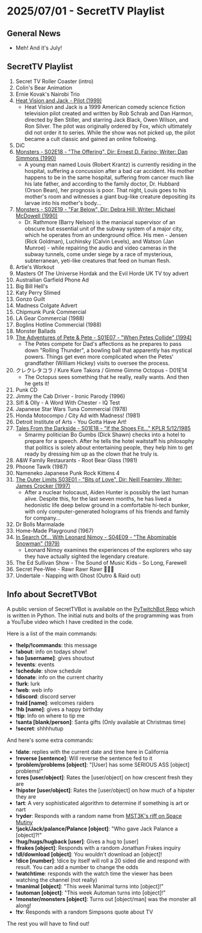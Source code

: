 # 2025/07/01 - SecretTV Playlist

## General News

- Meh!  And it's July!

## SecretTV Playlist

1. Secret TV Roller Coaster (intro)
2. Colin's Bear Animation
3. Ernie Kovak's Nairobi Trio
4. [Heat Vision and Jack - Pilot (1999)](https://en.wikipedia.org/wiki/Heat_Vision_and_Jack)
   - Heat Vision and Jack is a 1999 American comedy science fiction television pilot created and written by Rob Schrab and Dan Harmon, directed by Ben Stiller, and starring Jack Black, Owen Wilson, and Ron Silver. The pilot was originally ordered by Fox, which ultimately did not order it to series. While the show was not picked up, the pilot became a cult classic and gained an online following.
5. DiC
6. [Monsters - S02E18 - "The Offering", Dir: Ernest D. Farino; Writer: Dan Simmons (1990)](https://en.wikipedia.org/wiki/List_of_Monsters_episodes#Season_2_(1989%E2%80%9390))
   - A young man named Louis (Robert Krantz) is currently residing in the hospital, suffering a concussion after a bad car accident. His mother happens to be in the same hospital, suffering from cancer much like his late father, and according to the family doctor, Dr. Hubbard (Orson Bean), her prognosis is poor. That night, Louis goes to his mother's room and witnesses a giant bug-like creature depositing its larvae into his mother's body...
7. [Monsters - S02E19 - "Far Below", Dir: Debra Hill; Writer: Michael McDowell (1990)](https://en.wikipedia.org/wiki/List_of_Monsters_episodes#Season_2_(1989%E2%80%9390))
   - Dr. Rathmore (Barry Nelson) is the maniacal supervisor of an obscure but essential unit of the subway system of a major city, which he operates from an underground office. His men - Jensen (Rick Goldman), Luchinsky (Calvin Levels), and Watson (Jan Munroe) - while repairing the audio and video cameras in the subway tunnels, come under siege by a race of mysterious, subterranean, yeti-like creatures that feed on human flesh.
8. Artie's Workout
9. Masters Of The Universe Hordak and the Evil Horde UK TV toy advert
10. Austrailian Garfield Phone Ad
11. Big Bill Hell's
12. Katy Perry Slimed
13. Gonzo Guilt
14. Madness Colgate Advert
15. Chipmunk Punk Commercial
16. LA Gear Commercial (1988)
17. Boglins Hotline Commercial (1988)
18. Monster Ballads
19. [The Adventures of Pete & Pete - S01E07 - "When Petes Collide" (1994)](https://en.wikipedia.org/wiki/List_of_The_Adventures_of_Pete_%26_Pete_episodes#Season_1_(1993%E2%80%9394))
    -  The Petes compete for Dad's affections as he prepares to pass down "Rolling Thunder", a bowling ball that apparently has mystical powers. Things get even more complicated when the Petes' grandfather (William Hickey) visits to oversee the process.
20. クレクレタコラ / Kure Kure Takora / Gimme Gimme Octopus - D01E14
    - The Octopus sees something that he really, really wants.  And then he gets it!
21. Punk CD
22. Jimmy the Cab Driver - Ironic Parody (1996)
23. Sifl & Olly - A Word With Chester - IQ Test
24. Japanese Star Wars Tuna Commercial (1978)
25. Honda Motocompo / City Ad with Madness! (1981)
26. Detroit Institute of Arts - You Gotta Have Art!
27. [Tales From the Darkside - S01E18 - "If the Shoes Fit..." KPLR 5/12/1985](https://en.wikipedia.org/wiki/List_of_Tales_from_the_Darkside_episodes#Season_1_(1984%E2%80%931985))
    - Smarmy politician Bo Gumbs (Dick Shawn) checks into a hotel to prepare for a speech. After he tells the hotel waitstaff his philosophy that politics is solely about entertaining people, they help him to get ready by dressing him up as the clown that he truly is.
27. A&W Family Restaurants - Root Bear Glass (1981)
28. Phoone Tawlk (1987)
29. Nameneko Japanese Punk Rock Kittens 4
30. [The Outer Limits S03E01 - "Bits of Love", Dir: Neill Fearnley, Writer: James Crocker (1997)](https://en.wikipedia.org/wiki/List_of_The_Outer_Limits_(1995_TV_series)_episodes#Season_3_(1997))
    - After a nuclear holocaust, Aiden Hunter is possibly the last human alive. Despite this, for the last seven months, he has lived a hedonistic life deep below ground in a comfortable hi-tech bunker, with only computer-generated holograms of his friends and family for company...
31. Dr Bolls Marmalade
32. Home-Made Playground (1967)
33. [In Search Of... With Leonard Nimoy - S04E09 - "The Abominable Snowman" (1979)](https://en.wikipedia.org/wiki/In_Search_of..._(TV_series)#Season_4_(1979%E2%80%931980))
    - Leonard Nimoy examines the experiences of the explorers who say they have actually sighted the legendary creature.
34. The Ed Sullivan Show - The Sound of Music Kids - So Long, Farewell
35. Secret Pee-Wee - Rawr Rawr Rawr 🐊🐊🐊
36. Undertale - Napping with Ghost (Outro & Raid out)



## Info about SecretTVBot

A public version of SecretTVBot is available on the [PyTwitchBot Repo](https://github.com/awbored/PyTwitchBot) which is written in Python.  The initial nuts and bolts of the programming was from a YouTube video which I have credited in the code.

Here is a list of the main commands:
- **!help/!commands**: this message
- **!about**: info on todays show!
- **!so [username]**: gives shoutout
- **!events**: events
- **!schedule**: show schedule
- **!donate**: info on the current charity
- **!lurk**: lurk
- **!web**: web info
- **!discord**: discord server
- **!raid [name]**: welcomes raiders
- **!hb [name]**: gives a happy birthday
- **!tip**: Info on where to tip me
- **!santa [blank/person]**: Santa gifts (Only available at Christmas time)
- **!secret**: shhhhutup

And here's some extra commands:
- **!date**: replies with the current date and time here in California
- **!reverse [sentence]**: Will reverse the sentence fed to it
- **!problem/problems [object]**: "[User] has some SERIOUS ASS [object] problems!"
- **!cres [user/object]**: Rates the [user/object] on how crescent fresh they are
- **!hipster [user/object]**: Rates the [user/object] on how much of a hipster they are
- **!art**: A very sophisticated algorithm to determine if something is art or nart
- **!ryder**: Responds with a random name from [MST3K's riff on Space Mutiny](https://www.rowsdowr.com/2011/04/04/space-mutiny-the-many-names-of-david-ryder-mst3k-video/)
- **!jack/Jack/palance/Palance [object]**: "Who gave Jack Palance a [object]?!"
- **!hug/hugs/hugback [user]**: Gives a hug to [user]
- **!frakes [object]**: Responds with a random Jonathan Frakes inquiry
- **!dl/download [object]**: You wouldn't download an [object]!
- **!dice [number]**: !dice by itself will roll a 20 sided die and respond with result.  You can add a number to change the odds
- **!watchtime**: responds with the watch time the viewer has been watching the channel (not really)
- **!manimal [object]**: "This week Manimal turns into [object]!"
- **!automan [object]**: "This week Automan turns into [object]!"
- **!monster/monsters [object]**: Turns out [object/man] was the monster all along!
- **!tv**: Responds with a random Simpsons quote about TV

The rest you will have to find out!
